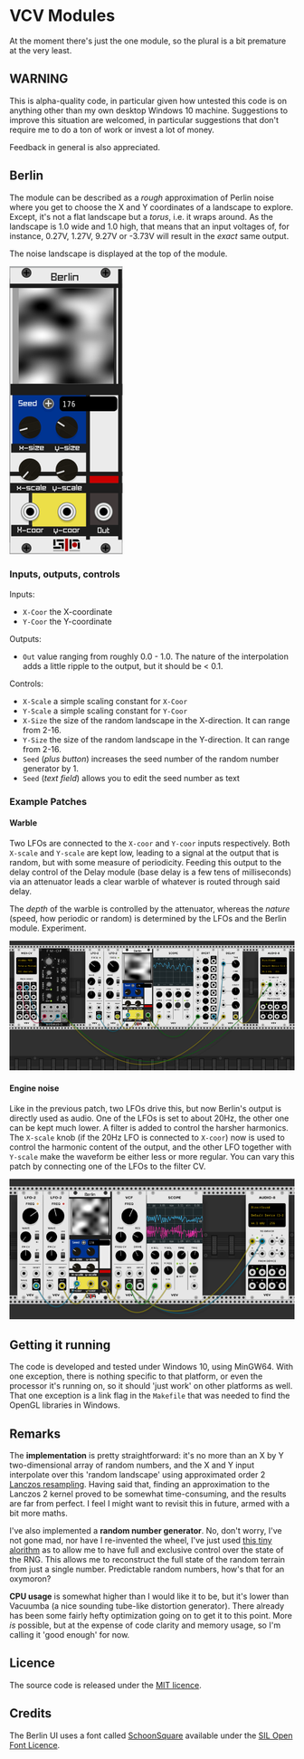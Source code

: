 # VCV Modules

At the moment there's just the one module, so the plural is a bit premature at
the very least. 

## WARNING

This is alpha-quality code, in particular given how untested this code is on anything other than my own desktop Windows 10 machine. Suggestions to improve this situation are welcomed, in particular suggestions that don't require me to do a ton of work or invest a lot of money.

Feedback in general is also appreciated.

## Berlin

The module can be described as a _rough_ approximation of Perlin noise where
you get to choose the X and Y coordinates of a landscape to explore. Except,
it's not a flat landscape but a _torus_, i.e. it wraps around. As the landscape
is 1.0 wide and 1.0 high, that means that an input voltages of, for instance,
0.27V, 1.27V, 9.27V or -3.73V will result in the _exact_ same output.

The noise landscape is displayed at the top of the module.

![Berlin module](/images/berlin-headshot.png)

### Inputs, outputs, controls

Inputs:

* `X-Coor` the X-coordinate
* `Y-Coor` the Y-coordinate

Outputs:

* `Out` value ranging from roughly 0.0 - 1.0. The nature of the interpolation adds a little ripple to the output, but it should be < 0.1.  

Controls:

* `X-Scale` a simple scaling constant for  `X-Coor`
* `Y-Scale` a simple scaling constant for  `Y-Coor`
* `X-Size` the size of the random landscape in the X-direction. It can range from 2-16.
* `Y-Size` the size of the random landscape in the Y-direction. It can range from 2-16.
* `Seed` (_plus button_) increases the seed number of the random number generator by 1.
* `Seed` (_text field_) allows you to edit the seed number as text



### Example Patches

#### Warble

Two LFOs are connected to the `X-coor` and `Y-coor` inputs respectively. Both
`X-scale` and `Y-scale` are kept low, leading to a signal at the output that is
random, but with some measure of periodicity. Feeding this output to the delay
control of the Delay module (base delay is a few tens of milliseconds) via an
attenuator leads a clear warble of whatever is routed through said delay.

The _depth_ of the warble is controlled by the attenuator, whereas the _nature_
(speed, how periodic or random) is determined by the LFOs and the Berlin
module. Experiment.


![Warble patch](/images/berlin-warble-ss.png)

#### Engine noise

Like in the previous patch, two LFOs drive this, but now Berlin's output is directly used as audio. One of the LFOs is set to about 20Hz, the other one can be kept much lower. A filter is added to control the harsher harmonics. The `X-scale` knob (if the 20Hz LFO is connected to `X-coor`) now is used to control the harmonic content of the output, and the other LFO together with `Y-scale` make the waveform be either less or more regular. You can vary this patch by connecting one of the LFOs to the filter CV.

![Warble patch](/images/berlin-engine-ss.png)

## Getting it running

The code is developed and tested under Windows 10, using MinGW64. With one
exception, there is nothing specific to that platform, or even the processor
it's running on, so it should 'just work' on other platforms as well. That one
exception is a link flag in the `Makefile` that was needed to find the OpenGL
libraries in Windows.

## Remarks

The **implementation** is pretty straightforward: it's no more than an X by Y
two-dimensional array of random numbers, and the X and Y input interpolate over
this 'random landscape' using approximated order 2 [Lanczos
resampling](https://en.wikipedia.org/wiki/Lanczos_resampling). Having said that, finding an approximation to the Lanczos 2 kernel proved to be somewhat time-consuming, and the results are far from perfect. I feel I might want to revisit this in future, armed with a bit more maths.

I've also implemented a **random number generator**. No, don't worry, I've not gone mad, nor have I re-invented the wheel, I've just used [this tiny alorithm](https://en.wikipedia.org/wiki/Linear_congruential_generator) as to allow me to have full and exclusive control over the state of the RNG. This allows me to reconstruct the full state of the random terrain from just a single number. Predictable random numbers, how's that for an oxymoron?


**CPU usage** is somewhat higher than I would like it to be, but it's lower
than Vacuumba (a nice sounding tube-like distortion generator). There already
has been some fairly hefty optimization going on to get it to this point. More
_is_ possible, but at the expense of code clarity and memory usage, so I'm
calling it 'good enough' for now.

## Licence

The source code is released under the [MIT licence](LICENCE.txt).

## Credits
The Berlin UI uses a font called [SchoonSquare](https://www.dafont.com/schoonsquare.font) available under the [SIL Open Font Licence](http://scripts.sil.org/OFL).
